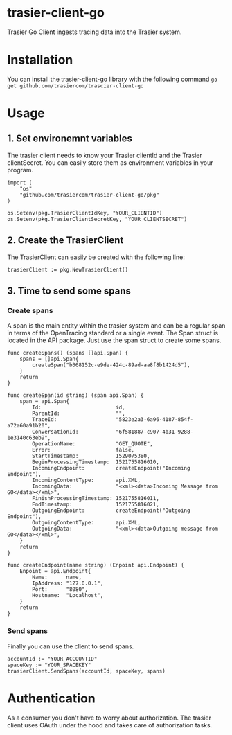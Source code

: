 # trasier-client-go

Trasier Go Client ingests tracing data into the Trasier system.

# Installation
You can install the trasier-client-go library with the following command
```go get github.com/trasiercom/trascier-client-go```

# Usage
## 1. Set environemnt variables
The trasier client needs to know your Trasier clientId and the Trasier clientSecret. You can easily store them as environment variables in your program.

```
import (
	"os"
	"github.com/trasiercom/trasier-client-go/pkg"
)

os.Setenv(pkg.TrasierClientIdKey, "YOUR_CLIENTID")
os.Setenv(pkg.TrasierClientSecretKey, "YOUR_CLIENTSECRET")
```

## 2. Create the TrasierClient
The TrasierClient can easily be created with the following line:
```` 
trasierClient := pkg.NewTrasierClient()
```` 

## 3. Time to send some spans

### Create spans
A span is the main entity within the trasier system and can be a regular span in terms of the OpenTracing standard or a single event.
The Span struct is located in the API package. Just use the span struct to create some spans. 

```
func createSpans() (spans []api.Span) {
	spans = []api.Span{
		createSpan("b368152c-e9de-424c-89ad-aa8f8b1424d5"),
	}
	return
}

func createSpan(id string) (span api.Span) {
	span = api.Span{
		Id:                        id,
		ParentId:                  "",
        TraceId:                   "5823e2a3-6a96-4187-854f-a72a60a91b20",
        ConversationId:            "6f581887-c907-4b31-9288-1e3140c63eb9",
		OperationName:             "GET_QUOTE",
		Error:                     false,
		StartTimestamp:            1529075380,
		BeginProcessingTimestamp:  1521755816010,
		IncomingEndpoint:          createEndpoint("Incoming Endpoint"),
		IncomingContentType:       api.XML,
		IncomingData:              "<xml><data>Incoming Message from GO</data></xml>",
		FinishProcessingTimestamp: 1521755816011,
		EndTimestamp:              1521755816021,
		OutgoingEndpoint:          createEndpoint("Outgoing Endpoint"),
		OutgoingContentType:       api.XML,
		OutgoingData:              "<xml><data>Outgoing message from GO</data></xml>",
	}
	return
}

func createEndpoint(name string) (Enpoint api.Endpoint) {
	Enpoint = api.Endpoint{
		Name:      name,
		IpAddress: "127.0.0.1",
		Port:      "8080",
		Hostname:  "Localhost",
	}
	return
}
```


### Send spans
Finally you can use the client to send spans. 

``` 
accountId := "YOUR_ACCOUNTID"
spaceKey := "YOUR_SPACEKEY"
trasierClient.SendSpans(accountId, spaceKey, spans)
```

# Authentication
As a consumer you don't have to worry about authorization. The trasier client uses OAuth under the hood and takes care of authorization tasks.